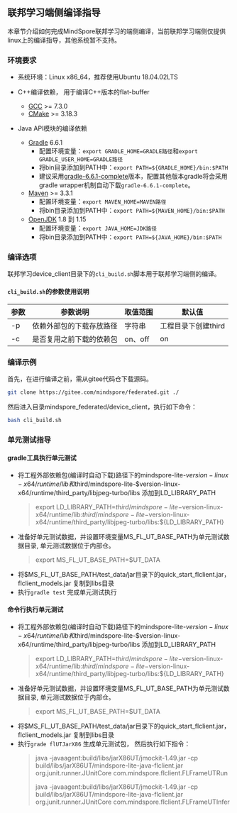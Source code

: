 ## 联邦学习端侧编译指导

本章节介绍如何完成MindSpore联邦学习的端侧编译，当前联邦学习端侧仅提供linux上的编译指导，其他系统暂不支持。

### 环境要求

- 系统环境：Linux x86_64，推荐使用Ubuntu 18.04.02LTS
- C++编译依赖， 用于编译C++版本的flat-buffer
    - [GCC](https://gcc.gnu.org/releases.html) >= 7.3.0
    - [CMake](https://cmake.org/download/) >= 3.18.3

- Java API模块的编译依赖
    - [Gradle](https://gradle.org/releases/)  6.6.1
        - 配置环境变量：`export GRADLE_HOME=GRADLE路径`和`export GRADLE_USER_HOME=GRADLE路径`
        - 将bin目录添加到PATH中：`export PATH=${GRADLE_HOME}/bin:$PATH`
        - 建议采用[gradle-6.6.1-complete](https://gradle.org/next-steps/?version=6.6.1&format=all)版本，配置其他版本gradle将会采用gradle
          wrapper机制自动下载`gradle-6.6.1-complete`。
    - [Maven](https://archive.apache.org/dist/maven/maven-3/) >= 3.3.1
        - 配置环境变量：`export MAVEN_HOME=MAVEN路径`
        - 将bin目录添加到PATH中：`export PATH=${MAVEN_HOME}/bin:$PATH`
    - [OpenJDK](https://openjdk.java.net/install/) 1.8 到 1.15
        - 配置环境变量：`export JAVA_HOME=JDK路径`
        - 将bin目录添加到PATH中：`export PATH=${JAVA_HOME}/bin:$PATH`

### 编译选项

联邦学习device_client目录下的`cli_build.sh`脚本用于联邦学习端侧的编译。

#### `cli_build.sh`的参数使用说明

| 参数  | 参数说明         | 取值范围   | 默认值          |
|-----|--------------|--------|--------------|
| -p  | 依赖外部包的下载存放路径 | 字符串    | 工程目录下创建third |
| -c  | 是否复用之前下载的依赖包 | on、off | on           |

### 编译示例

首先，在进行编译之前，需从gitee代码仓下载源码。

```bash
git clone https://gitee.com/mindspore/federated.git ./
```

然后进入目录mindspore_federated/device_client，执行如下命令：

```bash
bash cli_build.sh
```

### 单元测试指导
#### gradle工具执行单元测试
- 将工程外部依赖包(编译时自动下载)路径下的mindspore-lite-$version-linux-x64/runtime/lib和$third/mindspore-lite-$version-linux-x64/runtime/third_party/libjpeg-turbo/libs
添加到LD_LIBRARY_PATH
  >export LD_LIBRARY_PATH=$third/mindspore-lite-$version-linux-x64/runtime/lib:$third/mindspore-lite-$version-linux-x64/runtime/third_party/libjpeg-turbo/libs:${LD_LIBRARY_PATH}
- 准备好单元测试数据，并设置环境变量MS_FL_UT_BASE_PATH为单元测试数据目录, 单元测试数据位于内部仓。
  >export MS_FL_UT_BASE_PATH=$UT_DATA
- 将$MS_FL_UT_BASE_PATH/test_data/jar目录下的quick_start_flclient.jar，flclient_models.jar 复制到libs目录
- 执行`gradle test` 完成单元测试执行

#### 命令行执行单元测试
- 将工程外部依赖包(编译时自动下载)路径下的mindspore-lite-$version-linux-x64/runtime/lib和$third/mindspore-lite-$version-linux-x64/runtime/third_party/libjpeg-turbo/libs
  添加到LD_LIBRARY_PATH
  >export LD_LIBRARY_PATH=$third/mindspore-lite-$version-linux-x64/runtime/lib:$third/mindspore-lite-$version-linux-x64/runtime/third_party/libjpeg-turbo/libs:${LD_LIBRARY_PATH}
- 准备好单元测试数据，并设置环境变量MS_FL_UT_BASE_PATH为单元测试数据目录, 单元测试数据位于内部仓。
  >export MS_FL_UT_BASE_PATH=$UT_DATA
- 将$MS_FL_UT_BASE_PATH/test_data/jar目录下的quick_start_flclient.jar，flclient_models.jar 复制到libs目录
- 执行`grade flUTJarX86` 生成单元测试包， 然后执行如下指令：
  > java -javaagent:build/libs/jarX86UT/jmockit-1.49.jar -cp build/libs/jarX86UT/mindspore-lite-java-flclient.jar org.junit.runner.JUnitCore com.mindspore.flclient.FLFrameUTRun
  > 
  > java -javaagent:build/libs/jarX86UT/jmockit-1.49.jar -cp build/libs/jarX86UT/mindspore-lite-java-flclient.jar org.junit.runner.JUnitCore com.mindspore.flclient.FLFrameUTInfer

